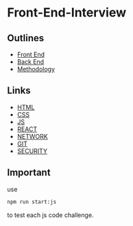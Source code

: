 # Front-End-Interview

## Outlines

- [Front End](./src/interview/front_end.md)
- [Back End](./src/interview/back_end.md)
- [Methodology](./src/interview/methodology.md)

## Links

- [HTML](./src/html/index.md)
- [CSS](./src/css/index.md)
- [JS](./src/js/index.md)
- [REACT](./src/react/index.md)
- [NETWORK](./src/network/index.md)
- [GIT](./src/others/git.md)
- [SECURITY](./src/others/security.md)

## Important

use

```sh
npm run start:js
```

to test each js code challenge.
